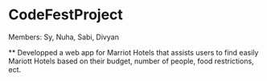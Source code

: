 # CodeFestProject

Members: Sy, Nuha, Sabi, Divyan

** Developped a web app for Marriot Hotels that assists users to find easily Mariott Hotels based on their budget, number of people, food restrictions, ect.
